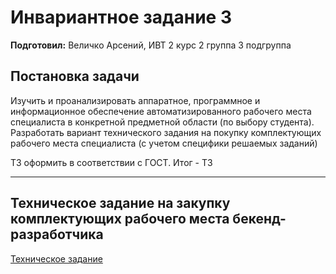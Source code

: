 # Инвариантное задание 3

**Подготовил:** Величко Арсений, ИВТ 2 курс 2 группа 3 подгруппа

## Постановка задачи

Изучить и проанализировать аппаратное, программное и информационное обеспечение автоматизированного рабочего места
специалиста в конкретной предметной области (по выбору студента). Разработать вариант технического задания на покупку
комплектующих рабочего места специалиста (с учетом специфики решаемых заданий)

ТЗ оформить в соответствии с ГОСТ. Итог - ТЗ

---

## Техническое задание на закупку комплектующих рабочего места бекенд-разработчика

[Техническое задание](/docs/ISR/Task-1.3.pdf)
